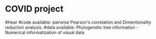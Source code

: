 # COVID project
#Hear 
#code available: pairwise Pearson's correlation and Dimentionality reduction analysis. 
#data available: Phylogenetic tree information - Numerical informatization of visual data
